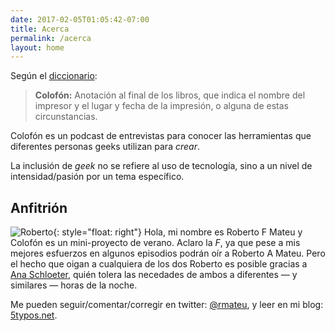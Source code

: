 ```yaml
--- 
date: 2017-02-05T01:05:42-07:00   
title: Acerca
permalink: /acerca
layout: home
---
```



Según el [diccionario](http://dle.rae.es/?id=9pOyBlh):

>__Colofón:__ Anotación al final de los libros, que indica el nombre del impresor y el lugar y fecha de la impresión, o alguna de estas circunstancias. 

Colofón es un podcast de entrevistas para conocer las herramientas que diferentes personas geeks utilizan para *crear*.

La inclusión de *geek* no se refiere al uso de tecnología, sino a un nivel de intensidad/pasión por un tema específico. 

## Anfitrión

![Roberto](/colofon-audio/assets/img/rmateu.jpg){: style="float: right"}
Hola, mi nombre es Roberto F Mateu y Colofón es un mini-proyecto de verano. Aclaro la *F*, ya que pese a mis mejores esfuerzos en algunos episodios podrán oír a Roberto A Mateu. Pero el hecho que oigan a cualquiera de los dos Roberto es posible gracias a [Ana Schloeter](http://anitamarcela.com), quién tolera las necedades de ambos a diferentes — y similares — horas de la noche. 

Me pueden seguir/comentar/corregir en twitter: [@rmateu](https://twitter.com/rmateu), y leer en mi blog: [5typos.net](http://5typos.net).